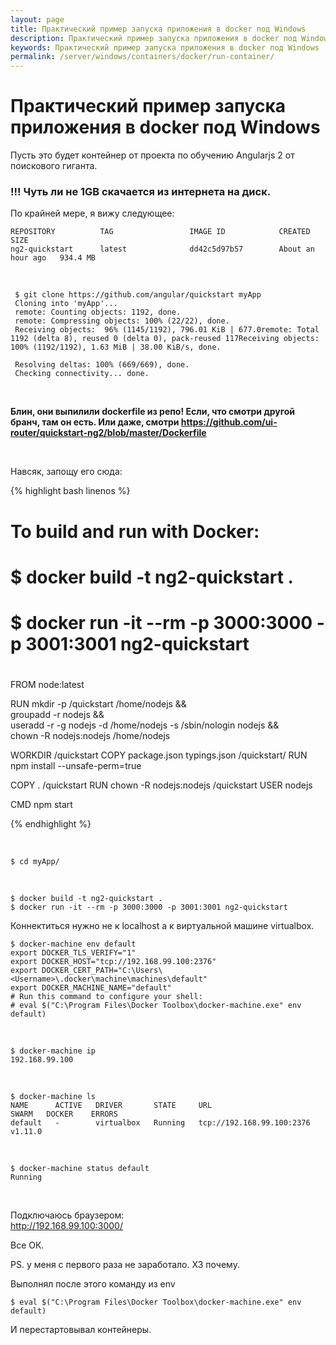 ```yaml
---
layout: page
title: Практический пример запуска приложения в docker под Windows
description: Практический пример запуска приложения в docker под Windows
keywords: Практический пример запуска приложения в docker под Windows
permalink: /server/windows/containers/docker/run-container/
---
```


# Практический пример запуска приложения в docker под Windows

Пусть это будет контейнер от проекта по обучению Angularjs 2 от поискового гиганта.

### !!! Чуть ли не 1GB скачается из интернета на диск.

По крайней мере, я вижу следующее:

    REPOSITORY          TAG                 IMAGE ID            CREATED             SIZE
    ng2-quickstart      latest              dd42c5d97b57        About an hour ago   934.4 MB

<br/>

     $ git clone https://github.com/angular/quickstart myApp
     Cloning into 'myApp'...
     remote: Counting objects: 1192, done.
     remote: Compressing objects: 100% (22/22), done.
     Receiving objects:  96% (1145/1192), 796.01 KiB | 677.0remote: Total 1192 (delta 8), reused 0 (delta 0), pack-reused 117Receiving objects: 100% (1192/1192), 1.63 MiB | 38.00 KiB/s, done.

     Resolving deltas: 100% (669/669), done.
     Checking connectivity... done.

<br/>

**Блин, они выпилили dockerfile из репо! Если, что смотри другой бранч, там он есть. Или даже, смотри https://github.com/ui-router/quickstart-ng2/blob/master/Dockerfile**

<br/>

Навсяк, запощу его сюда:

{% highlight bash linenos %}

# To build and run with Docker:

#

# \$ docker build -t ng2-quickstart .

# \$ docker run -it --rm -p 3000:3000 -p 3001:3001 ng2-quickstart

#

FROM node:latest

RUN mkdir -p /quickstart /home/nodejs && \
 groupadd -r nodejs && \
 useradd -r -g nodejs -d /home/nodejs -s /sbin/nologin nodejs && \
 chown -R nodejs:nodejs /home/nodejs

WORKDIR /quickstart
COPY package.json typings.json /quickstart/
RUN npm install --unsafe-perm=true

COPY . /quickstart
RUN chown -R nodejs:nodejs /quickstart
USER nodejs

CMD npm start

{% endhighlight %}

<br/>

    $ cd myApp/

 <br/>

    $ docker build -t ng2-quickstart .
    $ docker run -it --rm -p 3000:3000 -p 3001:3001 ng2-quickstart

Коннектиться нужно не к localhost а к виртуальной машине virtualbox.

    $ docker-machine env default
    export DOCKER_TLS_VERIFY="1"
    export DOCKER_HOST="tcp://192.168.99.100:2376"
    export DOCKER_CERT_PATH="C:\Users\<Username>\.docker\machine\machines\default"
    export DOCKER_MACHINE_NAME="default"
    # Run this command to configure your shell:
    # eval $("C:\Program Files\Docker Toolbox\docker-machine.exe" env default)

<br/>

    $ docker-machine ip
    192.168.99.100

<!-- <br/>

    $ docker-machine start default
    $ docker-machine stop default

-->

<br/>

    $ docker-machine ls
    NAME      ACTIVE   DRIVER       STATE     URL                         SWARM   DOCKER    ERRORS
    default   -        virtualbox   Running   tcp://192.168.99.100:2376           v1.11.0

<br/>

    $ docker-machine status default
    Running

<br/>

<!--



<br/>

-->

Подключаюсь браузером:  
http://192.168.99.100:3000/

Все ОК.

PS. у меня с первого раза не заработало. ХЗ почему.

Выполнял после этого команду из env

    $ eval $("C:\Program Files\Docker Toolbox\docker-machine.exe" env default)

И перестартовывал контейнеры.
